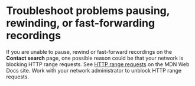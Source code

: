 # Troubleshoot problems pausing, rewinding, or fast\-forwarding recordings<a name="troubleshoot-pause-rewind-fastforward-recording"></a>

If you are unable to pause, rewind or fast\-forward recordings on the **Contact search** page, one possible reason could be that your network is blocking HTTP range requests\. See [HTTP range requests]( https://developer.mozilla.org/en-US/docs/Web/HTTP/Range_requests) on the MDN Web Docs site\. Work with your network administrator to unblock HTTP range requests\.